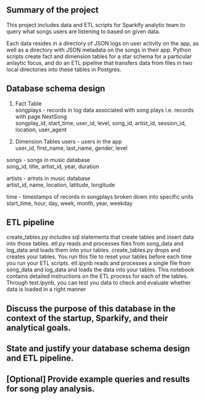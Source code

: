 ## Summary of the project
This project includes data and ETL scripts for Sparkify analytic team to query what songs users are listening to based on given data. 

Each data resides in a directory of JSON logs on user activity on the app, as well as a directory with JSON metadata on the songs in their app. Python scripts create fact and dimension tables for a star schema for a particular anlaytic focus, and do an ETL pipeline that transfers data from files in two local directories into these tables in Postgres.

## Database schema design
1. Fact Table  
songplays - records in log data associated with song plays i.e. records with page NextSong  
songplay_id, start_time, user_id, level, song_id, artist_id, session_id, location, user_agent

2. Dimension Tables
users - users in the app  
user_id, first_name, last_name, gender, level  

songs - songs in music database  
song_id, title, artist_id, year, duration  

artists - artists in music database  
artist_id, name, location, latitude, longitude  

time - timestamps of records in songplays broken down into specific units  
start_time, hour, day, week, month, year, weekday  

## ETL pipeline
create_tables.py includes sql statements that create tables and insert data into those tables. etl.py reads and processes files from song_data and log_data and loads them into your tables. create_tables.py drops and creates your tables. You run this file to reset your tables before each time you run your ETL scripts.
etl.ipynb reads and processes a single file from song_data and log_data and loads the data into your tables. This notebook contains detailed instructions on the ETL process for each of the tables.
Through test.ipynb, you can test you data to check and evaluate whether data is loaded in a right manner


## Discuss the purpose of this database in the context of the startup, Sparkify, and their analytical goals.

## State and justify your database schema design and ETL pipeline.

## [Optional] Provide example queries and results for song play analysis. 